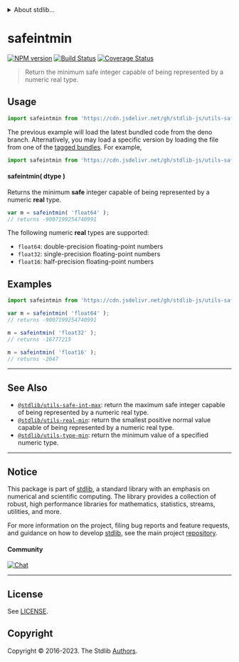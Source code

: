 <!--

@license Apache-2.0

Copyright (c) 2018 The Stdlib Authors.

Licensed under the Apache License, Version 2.0 (the "License");
you may not use this file except in compliance with the License.
You may obtain a copy of the License at

   http://www.apache.org/licenses/LICENSE-2.0

Unless required by applicable law or agreed to in writing, software
distributed under the License is distributed on an "AS IS" BASIS,
WITHOUT WARRANTIES OR CONDITIONS OF ANY KIND, either express or implied.
See the License for the specific language governing permissions and
limitations under the License.

-->


<details>
  <summary>
    About stdlib...
  </summary>
  <p>We believe in a future in which the web is a preferred environment for numerical computation. To help realize this future, we've built stdlib. stdlib is a standard library, with an emphasis on numerical and scientific computation, written in JavaScript (and C) for execution in browsers and in Node.js.</p>
  <p>The library is fully decomposable, being architected in such a way that you can swap out and mix and match APIs and functionality to cater to your exact preferences and use cases.</p>
  <p>When you use stdlib, you can be absolutely certain that you are using the most thorough, rigorous, well-written, studied, documented, tested, measured, and high-quality code out there.</p>
  <p>To join us in bringing numerical computing to the web, get started by checking us out on <a href="https://github.com/stdlib-js/stdlib">GitHub</a>, and please consider <a href="https://opencollective.com/stdlib">financially supporting stdlib</a>. We greatly appreciate your continued support!</p>
</details>

# safeintmin

[![NPM version][npm-image]][npm-url] [![Build Status][test-image]][test-url] [![Coverage Status][coverage-image]][coverage-url] <!-- [![dependencies][dependencies-image]][dependencies-url] -->

> Return the minimum safe integer capable of being represented by a numeric real type.

<!-- Section to include introductory text. Make sure to keep an empty line after the intro `section` element and another before the `/section` close. -->

<section class="intro">

</section>

<!-- /.intro -->

<!-- Package usage documentation. -->



<section class="usage">

## Usage

```javascript
import safeintmin from 'https://cdn.jsdelivr.net/gh/stdlib-js/utils-safe-int-min@deno/mod.js';
```
The previous example will load the latest bundled code from the deno branch. Alternatively, you may load a specific version by loading the file from one of the [tagged bundles](https://github.com/stdlib-js/utils-safe-int-min/tags). For example,

```javascript
import safeintmin from 'https://cdn.jsdelivr.net/gh/stdlib-js/utils-safe-int-min@v0.1.0-deno/mod.js';
```

#### safeintmin( dtype )

Returns the minimum **safe** integer capable of being represented by a numeric **real** type.

```javascript
var m = safeintmin( 'float64' );
// returns -9007199254740991
```

The following numeric **real** types are supported:

-   `float64`: double-precision floating-point numbers
-   `float32`: single-precision floating-point numbers
-   `float16`: half-precision floating-point numbers

</section>

<!-- /.usage -->

<!-- Package usage notes. Make sure to keep an empty line after the `section` element and another before the `/section` close. -->

<section class="notes">

</section>

<!-- /.notes -->

<!-- Package usage examples. -->

<section class="examples">

## Examples

<!-- eslint no-undef: "error" -->

```javascript
import safeintmin from 'https://cdn.jsdelivr.net/gh/stdlib-js/utils-safe-int-min@deno/mod.js';

var m = safeintmin( 'float64' );
// returns -9007199254740991

m = safeintmin( 'float32' );
// returns -16777215

m = safeintmin( 'float16' );
// returns -2047
```

</section>

<!-- /.examples -->

<!-- Section for describing a command-line interface. -->



<!-- Section to include cited references. If references are included, add a horizontal rule *before* the section. Make sure to keep an empty line after the `section` element and another before the `/section` close. -->

<section class="references">

</section>

<!-- /.references -->

<!-- Section for related `stdlib` packages. Do not manually edit this section, as it is automatically populated. -->

<section class="related">

* * *

## See Also

-   <span class="package-name">[`@stdlib/utils-safe-int-max`][@stdlib/utils/safe-int-max]</span><span class="delimiter">: </span><span class="description">return the maximum safe integer capable of being represented by a numeric real type.</span>
-   <span class="package-name">[`@stdlib/utils-real-min`][@stdlib/utils/real-min]</span><span class="delimiter">: </span><span class="description">return the smallest positive normal value capable of being represented by a numeric real type.</span>
-   <span class="package-name">[`@stdlib/utils-type-min`][@stdlib/utils/type-min]</span><span class="delimiter">: </span><span class="description">return the minimum value of a specified numeric type.</span>

</section>

<!-- /.related -->

<!-- Section for all links. Make sure to keep an empty line after the `section` element and another before the `/section` close. -->


<section class="main-repo" >

* * *

## Notice

This package is part of [stdlib][stdlib], a standard library with an emphasis on numerical and scientific computing. The library provides a collection of robust, high performance libraries for mathematics, statistics, streams, utilities, and more.

For more information on the project, filing bug reports and feature requests, and guidance on how to develop [stdlib][stdlib], see the main project [repository][stdlib].

#### Community

[![Chat][chat-image]][chat-url]

---

## License

See [LICENSE][stdlib-license].


## Copyright

Copyright &copy; 2016-2023. The Stdlib [Authors][stdlib-authors].

</section>

<!-- /.stdlib -->

<!-- Section for all links. Make sure to keep an empty line after the `section` element and another before the `/section` close. -->

<section class="links">

[npm-image]: http://img.shields.io/npm/v/@stdlib/utils-safe-int-min.svg
[npm-url]: https://npmjs.org/package/@stdlib/utils-safe-int-min

[test-image]: https://github.com/stdlib-js/utils-safe-int-min/actions/workflows/test.yml/badge.svg?branch=v0.1.0
[test-url]: https://github.com/stdlib-js/utils-safe-int-min/actions/workflows/test.yml?query=branch:v0.1.0

[coverage-image]: https://img.shields.io/codecov/c/github/stdlib-js/utils-safe-int-min/main.svg
[coverage-url]: https://codecov.io/github/stdlib-js/utils-safe-int-min?branch=main

<!--

[dependencies-image]: https://img.shields.io/david/stdlib-js/utils-safe-int-min.svg
[dependencies-url]: https://david-dm.org/stdlib-js/utils-safe-int-min/main

-->

[chat-image]: https://img.shields.io/gitter/room/stdlib-js/stdlib.svg
[chat-url]: https://app.gitter.im/#/room/#stdlib-js_stdlib:gitter.im

[stdlib]: https://github.com/stdlib-js/stdlib

[stdlib-authors]: https://github.com/stdlib-js/stdlib/graphs/contributors

[cli-section]: https://github.com/stdlib-js/utils-safe-int-min#cli
[cli-url]: https://github.com/stdlib-js/utils-safe-int-min/tree/cli
[@stdlib/utils-safe-int-min]: https://github.com/stdlib-js/utils-safe-int-min/tree/main

[umd]: https://github.com/umdjs/umd
[es-module]: https://developer.mozilla.org/en-US/docs/Web/JavaScript/Guide/Modules

[deno-url]: https://github.com/stdlib-js/utils-safe-int-min/tree/deno
[umd-url]: https://github.com/stdlib-js/utils-safe-int-min/tree/umd
[esm-url]: https://github.com/stdlib-js/utils-safe-int-min/tree/esm
[branches-url]: https://github.com/stdlib-js/utils-safe-int-min/blob/main/branches.md

[stdlib-license]: https://raw.githubusercontent.com/stdlib-js/utils-safe-int-min/main/LICENSE

<!-- <related-links> -->

[@stdlib/utils/safe-int-max]: https://github.com/stdlib-js/utils-safe-int-max/tree/deno

[@stdlib/utils/real-min]: https://github.com/stdlib-js/utils-real-min/tree/deno

[@stdlib/utils/type-min]: https://github.com/stdlib-js/utils-type-min/tree/deno

<!-- </related-links> -->

</section>

<!-- /.links -->
